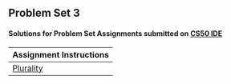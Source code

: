 ## Problem Set 3 
#### Solutions for Problem Set  Assignments submitted on [CS50 IDE](https://ide.cs50.io/)
| Assignment Instructions| 
| ---------- | 
| [Plurality](https://cs50.harvard.edu/x/2020/psets/3/plurality/) |